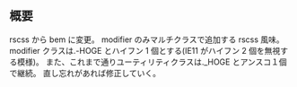 ## 概要

rscss から bem に変更。
modifier のみマルチクラスで追加する rscss 風味。
modifier クラスは.-HOGE とハイフン 1 個とする(IE11 がハイフン 2 個を無視する模様)。
また、これまで通りユーティリティクラスは.\_HOGE とアンスコ１個で継続。
直し忘れがあれば修正していく。
